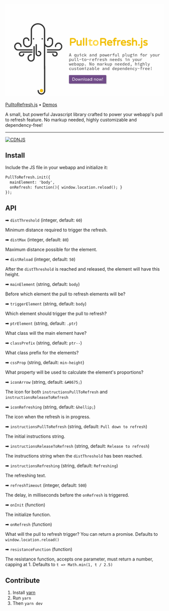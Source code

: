 ![PulltoRefresh.js](img/pulltorefresh.gif)

[PulltoRefresh.js](http://www.boxfactura.com/pulltorefresh.js/) • [Demos](http://www.boxfactura.com/pulltorefresh.js/demos/basic.html)

A small, but powerful Javascript library crafted to power your webapp's pull to refresh feature. No markup needed, highly customizable and dependency-free!

---
[![CDNJS](https://img.shields.io/cdnjs/v/PullToRefresh.svg)](https://cdnjs.com/libraries/PullToRefresh)

Install
---

Include the JS file in your webapp and initialize it:

```
PullToRefresh.init({
  mainElement: 'body',
  onRefresh: function(){ window.location.reload(); }
});
```

API
---

➡ `distThreshold` (integer, default: `60`)

Minimum distance required to trigger the refresh.

➡ `distMax` (integer, default: `80`)

Maximum distance possible for the element.

➡ `distReload` (integer, default: `50`)

After the `distThreshold` is reached and released, the element will have this height.

➡ `mainElement` (string, default: `body`)

Before which element the pull to refresh elements will be?

➡ `triggerElement` (string, default: `body`)

Which element should trigger the pull to refresh?

➡ `ptrElement` (string, default: `.ptr`)

What class will the main element have?

➡ `classPrefix` (string, default: `ptr--`)

What class prefix for the elements?

➡ `cssProp` (string, default: `min-height`)

What property will be used to calculate the element's proportions?

➡ `iconArrow` (string, default: `&#8675;`)

The icon for both `instructionsPullToRefresh` and `instructionsReleaseToRefresh`

➡ `iconRefreshing` (string, default: `&hellip;`)

The icon when the refresh is in progress.

➡ `instructionsPullToRefresh` (string, default: `Pull down to refresh`)

The initial instructions string.

➡ `instructionsReleaseToRefresh` (string, default: `Release to refresh`)

The instructions string when the `distThreshold` has been reached.

➡ `instructionsRefreshing` (string, default: `Refreshing`)

The refreshing text.

➡ `refreshTimeout` (integer, default: `500`)

The delay, in milliseconds before the `onRefresh` is triggered.

➡ `onInit` (function)

The initialize function.

➡ `onRefresh` (function)

What will the pull to refresh trigger? You can return a promise. Defaults to `window.location.reload()`

➡ `resistanceFunction` (function)

The resistance function, accepts one parameter, must return a number, capping at 1. Defaults to `t => Math.min(1, t / 2.5)`


Contribute
---

1. Install [yarn](https://yarnpkg.com/)
2. Run `yarn`
3. Then `yarn dev`
